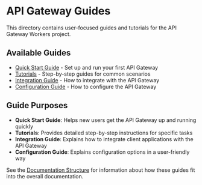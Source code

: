 # API Gateway Guides

This directory contains user-focused guides and tutorials for the API Gateway Workers project.

## Available Guides

- [Quick Start Guide](quick-start.md) - Set up and run your first API Gateway
- [Tutorials](tutorials.md) - Step-by-step guides for common scenarios
- [Integration Guide](integration-guide.md) - How to integrate with the API Gateway
- [Configuration Guide](configuration-guide.md) - How to configure the API Gateway

## Guide Purposes

- **Quick Start Guide**: Helps new users get the API Gateway up and running quickly
- **Tutorials**: Provides detailed step-by-step instructions for specific tasks
- **Integration Guide**: Explains how to integrate client applications with the API Gateway
- **Configuration Guide**: Explains configuration options in a user-friendly way

See the [Documentation Structure](../documentation-structure.md) for information about how these guides fit into the overall documentation.